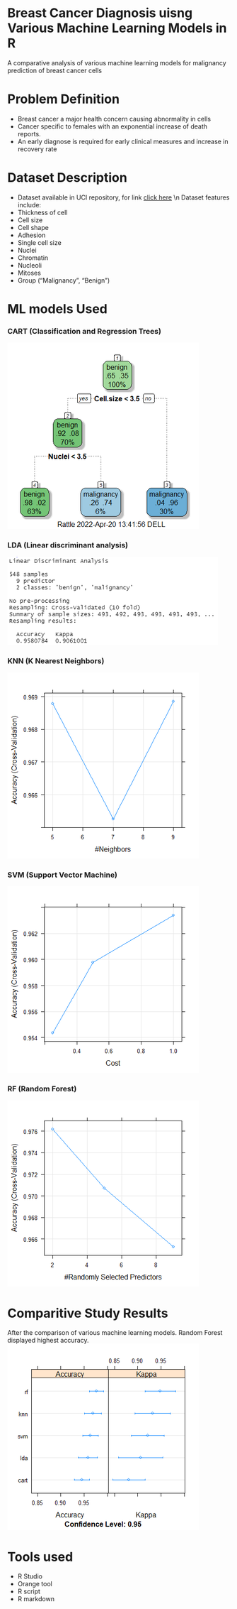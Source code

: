 # Breast Cancer Diagnosis uisng Various Machine Learning Models in R
A comparative analysis of various machine learning models for malignancy prediction of breast cancer cells
# Problem Definition
* Breast cancer a major health concern causing abnormality in cells
* Cancer specific to females with an exponential increase of death reports.
* An early diagnose is required for early clinical measures and increase in recovery rate
# Dataset Description
* Dataset available in UCI repository, for link [click here](https://archive.ics.uci.edu/ml/index.php) \n 
Dataset features include:
* Thickness of cell
* Cell size
* Cell shape
* Adhesion
* Single cell size
* Nuclei
* Chromatin
* Nucleoli
* Mitoses
* Group (“Malignancy”, “Benign”)

# ML models Used
### CART (Classification and Regression Trees)
![CART](imgs/cart.png)
### LDA (Linear discriminant analysis)
![LDA](imgs/lda.png)
### KNN (K Nearest Neighbors)
![KNN](imgs/knn.png)
### SVM (Support Vector Machine)
![SVM](imgs/svm.png)
### RF (Random Forest)
![RF](imgs/rf.png)
# Comparitive Study Results
After the comparison of various machine learning models. Random Forest displayed highest accuracy.
![Comparitive Analysis Outuput](imgs/Compare.png)
# Tools used
* R Studio
* Orange tool
* R script
* R markdown
